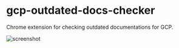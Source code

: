 gcp-outdated-docs-checker
===

Chrome extension for checking outdated documentations for GCP.

![screenshot](https://raw.github.com/addsict/gcp-outdated-docs-checker/master/image/screenshot_1280x800.png)
